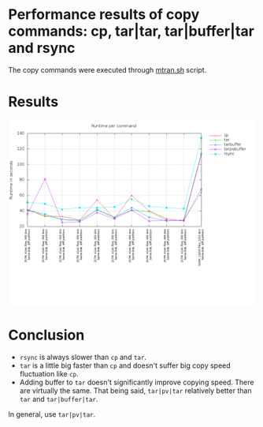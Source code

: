 # Performance results of copy commands: cp, tar|tar, tar|buffer|tar and rsync

The copy commands were executed through [mtran.sh](https://github.com/limelime/mtran/blob/master/mtran.sh) script.

# Results
![alt text](https://raw.githubusercontent.com/limelime/mtran/master/benchmark/benchmark-results.png "Copy commands performance results")

# Conclusion
* `rsync` is always slower than `cp` and `tar`.
* `tar` is a little big faster than `cp` and doesn't suffer big copy speed fluctuation like `cp`.
* Adding buffer to `tar` doesn't significantly improve copying speed. There are virtually the same. That being said, `tar|pv|tar` relatively better than `tar` and `tar|buffer|tar`. 

In general, use `tar|pv|tar`.